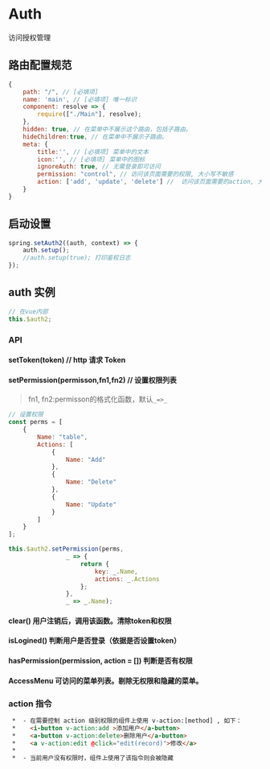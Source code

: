 # Auth

访问授权管理

## 路由配置规范

```js
{
    path: "/", // [必填项]
    name: 'main', // [必填项] 唯一标识
    component: resolve => {
        require(["./Main"], resolve);
    },
    hidden: true, // 在菜单中不展示这个路由，包括子路由。
    hideChildren:true, // 在菜单中不展示子路由。
    meta: {
        title:'', // [必填项] 菜单中的文本
        icon:'', // [必填项] 菜单中的图标
        ignoreAuth: true, // 无需登录即可访问
        permission: "control", // 访问该页面需要的权限, 大小写不敏感
        action: ['add', 'update', 'delete'] //  访问该页面需要的action, 大小写不敏感
    }
}
```

## 启动设置

```js
spring.setAuth2((auth, context) => {
    auth.setup();
    //auth.setup(true); 打印鉴权日志
});
```

## auth 实例

```js
// 在vue内部
this.$auth2;
```

### API

#### setToken(token) // http 请求 Token

#### setPermission(permisson,fn1,fn2) // 设置权限列表
> fn1, fn2:permisson的格式化函数，默认``_=>_``

```js
// 设置权限
const perms = [
    {
        Name: "table",
        Actions: [
            {
                Name: "Add"
            },
            {
                Name: "Delete"
            },
            {
                Name: "Update"
            }
        ]
    }
];

this.$auth2.setPermission(perms,
                _ => {
                    return {
                        key: _.Name,
                        actions: _.Actions
                    };
                },
                _ => _.Name);
```
#### clear() 用户注销后，调用该函数。清除token和权限

#### isLogined() 判断用户是否登录（依据是否设置token）

#### hasPermission(permission, action = []) 判断是否有权限

#### AccessMenu 可访问的菜单列表。剔除无权限和隐藏的菜单。

### action 指令
```html
 *  - 在需要控制 action 级别权限的组件上使用 v-action:[method] , 如下：
 *    <i-button v-action:add >添加用户</a-button>
 *    <a-button v-action:delete>删除用户</a-button>
 *    <a v-action:edit @click="edit(record)">修改</a>
 *
 *  - 当前用户没有权限时，组件上使用了该指令则会被隐藏
 ```